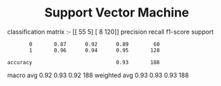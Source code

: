<h1 align="center" style="text-color:red">Support Vector Machine</h1>
classification matrix :- 
[[ 55   5]
 [  8 120]]
              precision    recall  f1-score   support

           0       0.87      0.92      0.89        60
           1       0.96      0.94      0.95       128

    accuracy                           0.93       188
   macro avg       0.92      0.93      0.92       188
weighted avg       0.93      0.93      0.93       188

